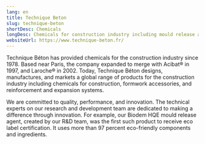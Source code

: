 ```yaml
---
lang: en
title: Technique Beton
slug: technique-beton
shortDesc: Chemicals
longDesc: Chemicals for construction industry including mould release agents, concrete repairs, surface preparation products, concrete and liquid admixtures, levelling pastes and mortars, anchoring and grouting mortars, curing compounds, admixtures, and adhesives.
websiteUrl: https://www.technique-beton.fr/
---
```


<p class="text-body-16 lg:text-body-18 font-medium">
  Technique Béton has provided chemicals for the construction industry since 1978. Based near Paris, the company expanded to merge with Acibat® in 1997, and Laroche® in 2002. Today, Technique Béton designs, manufactures, and markets a global range of products for the construction industry including chemicals for construction, formwork accessories, and reinforcement and expansion systems.
</p>

<p class="text-body-16 lg:text-body-18">
  We are committed to quality, performance, and innovation. The technical experts on our research and development team are dedicated to making a difference through innovation. For example, our Biodem HQE mould release agent, created by our R&D team, was the first such product to receive eco label certification. It uses more than 97 percent eco-friendly components and ingredients.
</p>
